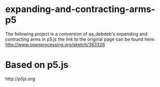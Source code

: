 # expanding-and-contracting-arms-p5
The following project is a conversion of aa_debdeb's expanding and contracting arms in p5.js the link to the original page can be found here: <link>http://www.openprocessing.org/sketch/383328</link>

# Based on p5.js
 <link>http://p5js.org</link>
